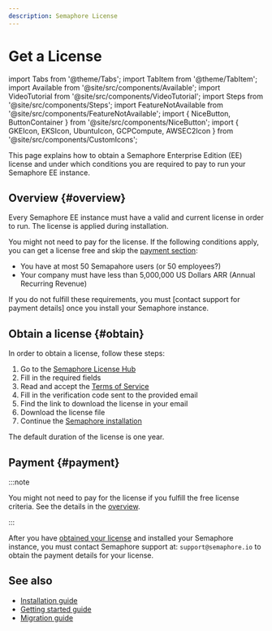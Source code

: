 ```yaml
---
description: Semaphore License
---
```


# Get a License

import Tabs from '@theme/Tabs';
import TabItem from '@theme/TabItem';
import Available from '@site/src/components/Available';
import VideoTutorial from '@site/src/components/VideoTutorial';
import Steps from '@site/src/components/Steps';
import FeatureNotAvailable from '@site/src/components/FeatureNotAvailable';
import { NiceButton, ButtonContainer } from '@site/src/components/NiceButton';
import { GKEIcon, EKSIcon, UbuntuIcon, GCPCompute, AWSEC2Icon } from '@site/src/components/CustomIcons';

This page explains how to obtain a Semaphore Enterprise Edition (EE) license and under which conditions you are required to pay to run your Semaphore EE instance.

## Overview {#overview}

Every Semaphore EE instance must have a valid and current license in order to run. The license is applied during installation.

You might not need to pay for the license. If the following conditions apply, you can get a license free and skip the [payment section](#payment):

- You have at most 50 Semapahore users (or 50 employees?)
- Your company must have less than 5,000,000 US Dollars ARR (Annual Recurring Revenue)

If you do not fulfill these requirements, you must [contact support for payment details] once you install your Semaphore instance.

## Obtain a license {#obtain}

In order to obtain a license, follow these steps:

<Steps>

1. Go to the [Semaphore License Hub](https://license-server.test.sonprem.com/)
2. Fill in the required fields
3. Read and accept the [Terms of Service](https://github.com/semaphoreio/semaphore/blob/main/ee/LICENSE)
4. Fill in the verification code sent to the provided email
5. Find the link to download the license in your email
6. Download the license file
7. Continue the [Semaphore installation](./install)

</Steps>

The default duration of the license is one year.

## Payment {#payment}

:::note

You might not need to pay for the license if you fulfill the free license criteria. See the details in the [overview](#overview).

:::

After you have [obtained your license](#obtain) and installed your Semaphore instance, you must contact Semaphore support at: `support@semaphore.io` to obtain the payment details for your license.

## See also

- [Installation guide](./install)
- [Getting started guide](./guided-tour)
- [Migration guide](./migration/overview)

